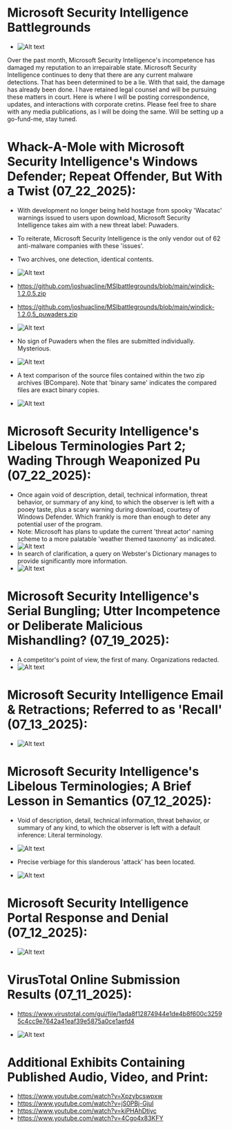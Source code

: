 # Microsoft Security Intelligence Battlegrounds

- ![Alt text](/scales_of_justice.jpg "")


Over the past month, Microsoft Security Intelligence's incompetence has damaged my reputation to an irrepairable state.
Microsoft Security Intelligence continues to deny that there are any current malware detections.
That has been determined to be a lie. With that said, the damage has already been done.
I have retained legal counsel and will be pursuing these matters in court.
Here is where I will be posting correspondence, updates, and interactions with corporate cretins.
Please feel free to share with any media publications, as I will be doing the same.
Will be setting up a go-fund-me, stay tuned.


# Whack-A-Mole with Microsoft Security Intelligence's Windows Defender; Repeat Offender, But With a Twist (07_22_2025):
- With development no longer being held hostage from spooky 'Wacatac' warnings issued to users upon download, Microsoft Security Intelligence takes aim with a new threat label: Puwaders.
- To reiterate, Microsoft Security Intelligence is the only vendor out of 62 anti-malware companies with these 'issues'.
- Two archives, one detection, identical contents.

- ![Alt text](/two_zips_one_false_positive.jpg "")
- https://github.com/joshuacline/MSIbattlegrounds/blob/main/windick-1.2.0.5.zip
- https://github.com/joshuacline/MSIbattlegrounds/blob/main/windick-1.2.0.5_puwaders.zip

- ![Alt text](/virustotal_results_07_22_2025_ziparchive.png "")
- No sign of Puwaders when the files are submitted individually. Mysterious.
- ![Alt text](/virustotal_results_07_22_2025_individualized.png "")
- A text comparison of the source files contained within the two zip archives (BCompare). Note that 'binary same' indicates the compared files are exact binary copies.
- ![Alt text](/virustotal_results_07_22_2025_filecompare.png "")



# Microsoft Security Intelligence's Libelous Terminologies Part 2; Wading Through Weaponized Pu (07_22_2025):
- Once again void of description, detail, technical information, threat behavior, or summary of any kind, to which the observer is left with a pooey taste, plus a scary warning during download, courtesy of Windows Defender. Which frankly is more than enough to deter any potential user of the program.
- Note: Microsoft has plans to update the current 'threat actor' naming scheme to a more palatable 'weather themed taxonomy' as indicated.
- ![Alt text](/microsoft_security_intelligence_Puwaders.png "")
- In search of clarification, a query on Webster's Dictionary manages to provide significantly more information.
- ![Alt text](/libelous_terminology_puwaders.png "")


# Microsoft Security Intelligence's Serial Bungling; Utter Incompetence or Deliberate Malicious Mishandling? (07_19_2025):

- A competitor's point of view, the first of many. Organizations redacted.
- ![Alt text](/vendor01_portal_response_07_19_2025.png "")

# Microsoft Security Intelligence Email & Retractions; Referred to as 'Recall' (07_13_2025):

- ![Alt text](/email_07132025_01.png "")

# Microsoft Security Intelligence's Libelous Terminologies; A Brief Lesson in Semantics (07_12_2025):
- Void of description, detail, technical information, threat behavior, or summary of any kind, to which the observer is left with a default inference: Literal terminology.
- ![Alt text](/microsoft_security_intelligence_Wacatac.png "")

- Precise verbiage for this slanderous 'attack' has been located.
- ![Alt text](/libelous_terminology_wacatac.png "")


# Microsoft Security Intelligence Portal Response and Denial (07_12_2025):

- ![Alt text](/security_portal_detection_denial_07_12_2025.png "")


# VirusTotal Online Submission Results (07_11_2025):

- https://www.virustotal.com/gui/file/1ada8f12874944e1de4b8f600c32595c4cc9e7642a41eaf39e5875a0ce1aefd4

- ![Alt text](/virustotal_results_07_11_2025.png "")


# Additional Exhibits Containing Published Audio, Video, and Print:

- https://www.youtube.com/watch?v=Xpzybcswpxw
- https://www.youtube.com/watch?v=jS0PBj-GjuI
- https://www.youtube.com/watch?v=kiPHAhDtiyc
- https://www.youtube.com/watch?v=4Cgo4x83KFY

